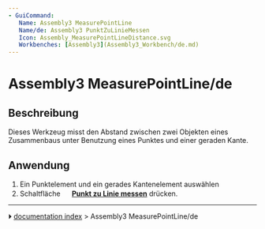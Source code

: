 ```yaml
---
- GuiCommand:
   Name: Assembly3 MeasurePointLine
   Name/de: Assembly3 PunktZuLinieMessen
   Icon: Assembly_MeasurePointLineDistance.svg
   Workbenches: [Assembly3](Assembly3_Workbench/de.md)
---
```


# Assembly3 MeasurePointLine/de

## Beschreibung

Dieses Werkzeug misst den Abstand zwischen zwei Objekten eines Zusammenbaus unter Benutzung eines Punktes und einer geraden Kante.

## Anwendung

1.  Ein Punktelement und ein gerades Kantenelement auswählen
2.  Schaltfläche **<img src="images/Assembly_MeasurePointLineDistance.svg" width=16px> [Punkt zu Linie messen](Assembly3_MeasurePointLine/de.md)** drücken.



---
⏵ [documentation index](../README.md) > Assembly3 MeasurePointLine/de
